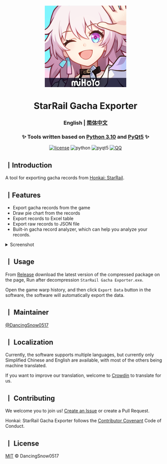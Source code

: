 <p align="center">
  <a href="https://github.com/DancingSnow0517/StarRail-gacha">
    <img src="imgs/star_rail.png" alt="logo" width="256" height="256"/>
  </a>
</p>

<h1 align="center">StarRail Gacha Exporter</h1>

<h3 align="center">
    English | <a href="README-CN.MD">简体中文</a>
</h3>

<h3 align="center">
  ✨ Tools written based on <a href="https://www.python.org/">Python 3.10</a> and <a href="https://pypi.org/project/PyQt5/">PyQt5</a> ✨
</h3>

<p align="center">
  <a href="https://github.com/DancingSnow0517/StarRail-gacha/LICENSE"><img src="https://img.shields.io/github/license/DancingSnow0517/StarRail-gacha" alt="license"></a>
  <img src="https://img.shields.io/badge/Python-3.10-yellow" alt="python">
  <img src="https://img.shields.io/badge/PyQt5-5.15.9-blue" alt="pyqt5">
  <a href="https://qm.qq.com/cgi-bin/qm/qr?k=s61-P0XfzSf31k7U1DwEy9gwwZQZ1ibP&jump_from=webapi&authKey=rr2tKgtASGSdUZWfhmgd75Tz49BPyCELq20t4q4Qg9uiP8+aXM2BGonpssyeCxpp"><img src="https://img.shields.io/badge/QQ%E4%BA%A4%E6%B5%81%E7%BE%A4-723453160-ff69b4" alt="QQ"></a>
</p>

## 丨Introduction

A tool for exporting gacha records from [Honkai: StarRail](https://hsr.hoyoverse.com/en-us/).

## 丨Features

- Export gacha records from the game
- Draw pie chart from the records
- Export records to Excel table
- Export raw records to JSON file
- Built-in gacha record analyzer, which can help you analyze your records.

<details>
<summary>Screenshot</summary>
<img src="imgs/1.png" alt="Software main page"/>
</details>

## 丨 Usage

From [Release](https://github.com/DancingSnow0517/StarRail-gacha/releases) download the latest version of the compressed package on the page, Run after decompression `StarRail Gacha Exporter.exe`.

Open the game warp history, and then click `Export Data` button in the software, the software will automatically export the data.

## 丨 Maintainer

[@DancingSnow0517](https://github.com/DancingSnow0517)

## 丨 Localization

Currently, the software supports multiple languages, but currently only Simplified Chinese and English are available, with most of the others being machine translated.

If you want to improve our translation, welcome to [Crowdin](https://crowdin.com/project/StarRail-gacha) to translate for us.

## 丨 Contributing

We welcome you to join us! [Create an Issue](https://github.com/DancingSnow0517/StarRail-gacha/issues/new) or create a Pull Request.

Honkai: StarRail Gacha Exporter follows the [Contributor Covenant](http://contributor-covenant.org/version/1/3/0/) Code of Conduct.

## 丨 License

[MIT](LICENSE) © DancingSnow0517



